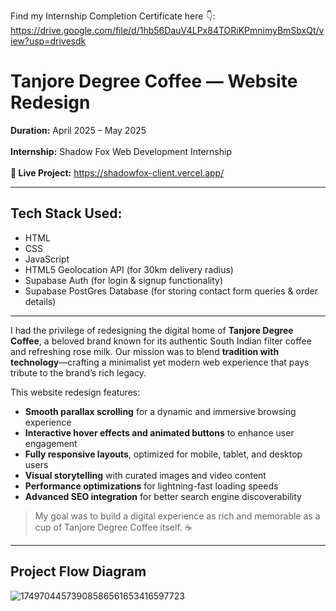 Find my Internship Completion Certificate here 👇: https://drive.google.com/file/d/1hb56DauV4LPx84TORiKPmnimyBmSbxQt/view?usp=drivesdk

#  Tanjore Degree Coffee — Website Redesign  
**Duration:** April 2025 – May 2025  <br><br>
**Internship:** Shadow Fox Web Development Internship  <br><br>
**🚀 Live Project:** https://shadowfox-client.vercel.app/

---

## Tech Stack Used:
- HTML  
- CSS  
- JavaScript  
- HTML5 Geolocation API (for 30km delivery radius)  
- Supabase Auth (for login & signup functionality)  
- Supabase PostGres Database (for storing contact form queries & order details)  

---

I had the privilege of redesigning the digital home of **Tanjore Degree Coffee**, a beloved brand known for its authentic South Indian filter coffee and refreshing rose milk. Our mission was to blend **tradition with technology**—crafting a minimalist yet modern web experience that pays tribute to the brand’s rich legacy.

This website redesign features:

-  **Smooth parallax scrolling** for a dynamic and immersive browsing experience  
-  **Interactive hover effects and animated buttons** to enhance user engagement  
-  **Fully responsive layouts**, optimized for mobile, tablet, and desktop users  
-  **Visual storytelling** with curated images and video content  
-  **Performance optimizations** for lightning-fast loading speeds  
-  **Advanced SEO integration** for better search engine discoverability  

> My goal was to build a digital experience as rich and memorable as a cup of Tanjore Degree Coffee itself. ☕

---

## Project Flow Diagram  
![17497044573908586561653416597723](https://github.com/user-attachments/assets/a32f5026-f172-489e-8233-44e2b4d1fa9e)
